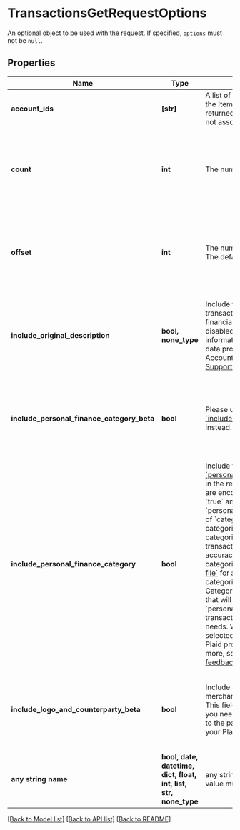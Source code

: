 # TransactionsGetRequestOptions

An optional object to be used with the request. If specified, `options` must not be `null`.

## Properties
Name | Type | Description | Notes
------------ | ------------- | ------------- | -------------
**account_ids** | **[str]** | A list of &#x60;account_ids&#x60; to retrieve for the Item  Note: An error will be returned if a provided &#x60;account_id&#x60; is not associated with the Item. | [optional] 
**count** | **int** | The number of transactions to fetch. | [optional]  if omitted the server will use the default value of 100
**offset** | **int** | The number of transactions to skip. The default value is 0. | [optional]  if omitted the server will use the default value of 0
**include_original_description** | **bool, none_type** | Include the raw unparsed transaction description from the financial institution. This field is disabled by default. If you need this information in addition to the parsed data provided, contact your Plaid Account Manager, or submit a [Support request](https://dashboard.plaid.com/support/new/product-and-development/product-troubleshooting/product-functionality) . | [optional]  if omitted the server will use the default value of False
**include_personal_finance_category_beta** | **bool** | Please use [&#x60;include_personal_finance_category&#x60;](https://plaid.com/docs/api/products/transactions/#transactions-get-request-options-include-personal-finance-category) instead. | [optional]  if omitted the server will use the default value of False
**include_personal_finance_category** | **bool** | Include the [&#x60;personal_finance_category&#x60;](https://plaid.com/docs/api/products/transactions/#transactions-get-response-transactions-personal-finance-category) object in the response.  All implementations are encouraged to set this field to &#x60;true&#x60; and use the &#x60;personal_finance_category&#x60; instead of &#x60;category&#x60;. Personal finance categories are the preferred categorization system for transactions, providing higher accuracy and more meaningful categories.  See the [&#x60;taxonomy csv file&#x60;](https://plaid.com/documents/transactions-personal-finance-category-taxonomy.csv) for a full list of personal finance categories.  Plaid is also introducing Category Rules - a new endpoint that will enable you to change the &#x60;personal_finance_category&#x60; for a transaction based on your users’ needs. When rules are set, the selected category will override the Plaid provided category. To learn more, send a note to transactions-feedback@plaid.com. | [optional]  if omitted the server will use the default value of False
**include_logo_and_counterparty_beta** | **bool** | Include counterparties and extran merchant fields in the transaction. This field is disabled by default. If you need this information in addition to the parsed data provided, contact your Plaid Account Manager. | [optional]  if omitted the server will use the default value of False
**any string name** | **bool, date, datetime, dict, float, int, list, str, none_type** | any string name can be used but the value must be the correct type | [optional]

[[Back to Model list]](../README.md#documentation-for-models) [[Back to API list]](../README.md#documentation-for-api-endpoints) [[Back to README]](../README.md)



